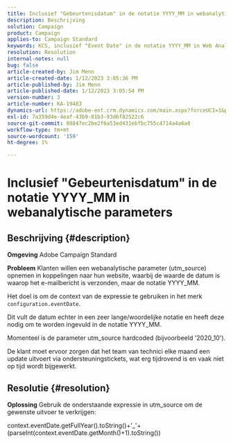 ```yaml
---
title: Inclusief "Gebeurtenisdatum" in de notatie YYYY_MM in webanalytische parameters
description: Beschrijving
solution: Campaign
product: Campaign
applies-to: Campaign Standard
keywords: KCS, inclusief "Event Date" in de notatie YYYY_MM in Web Analytic Parameters, Adobe Campaign Standard, ACS
resolution: Resolution
internal-notes: null
bug: false
article-created-by: Jim Menn
article-created-date: 1/12/2023 3:05:36 PM
article-published-by: Jim Menn
article-published-date: 1/12/2023 3:05:54 PM
version-number: 3
article-number: KA-19483
dynamics-url: https://adobe-ent.crm.dynamics.com/main.aspx?forceUCI=1&pagetype=entityrecord&etn=knowledgearticle&id=e091d78d-8a92-ed11-aad1-6045bd0065f9
exl-id: 7a359d4e-4eaf-43b9-81b3-93d6f82522c6
source-git-commit: 08847ec2be2f6a53ed431ebfbc755c4714a4a6a8
workflow-type: tm+mt
source-wordcount: '159'
ht-degree: 1%

---
```


# Inclusief &quot;Gebeurtenisdatum&quot; in de notatie YYYY_MM in webanalytische parameters

## Beschrijving {#description}


<b>Omgeving</b>
Adobe Campaign Standard

<b>Probleem</b>
Klanten willen een webanalytische parameter (utm_source) opnemen in koppelingen naar hun website, waarbij de waarde de datum is waarop het e-mailbericht is verzonden, maar de notatie YYYY_MM.

Het doel is om de context van de expressie te gebruiken in het merk `configuration.eventDate`.

Dit vult de datum echter in een zeer lange/woordelijke notatie en heeft deze nodig om te worden ingevuld in de notatie YYYY_MM.

Momenteel is de parameter utm_source hardcoded (bijvoorbeeld &#39;2020_10&#39;).

De klant moet ervoor zorgen dat het team van technici elke maand een update uitvoert via ondersteuningstickets, wat erg tijdrovend is en vaak niet op tijd wordt bijgewerkt.


## Resolutie {#resolution}


<b>Oplossing</b>
Gebruik de onderstaande expressie in utm_source om de gewenste uitvoer te verkrijgen:

context.eventDate.getFullYear().toString()+&#39;_&#39;+(parseInt(context.eventDate.getMonth()+1).toString())
